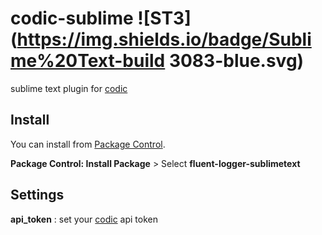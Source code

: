 # codic-sublime ![ST3](https://img.shields.io/badge/Sublime%20Text-build 3083-blue.svg)

sublime text plugin for [codic](https://codic.jp/)

## Install

You can install from [Package Control](https://sublime.wbond.net/).

__Package Control: Install Package__ > Select __fluent-logger-sublimetext__

## Settings

__api_token__ : set your [codic](https://codic.jp/my/api_status) api token
